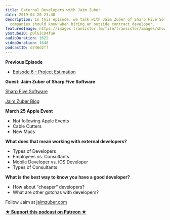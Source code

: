 ```yaml
---
title: External Developers with Jaim Zuber
date: 2019-04-20 23:40
description: In this episode, we talk with Jaim Zuber of Sharp Five Software of what
  companies should know when hiring an outside contract developer.
featuredImage: https://images.transistor.fm/file/transistor/images/show/122/full_1533929410-artwork.jpg
youtubeID: pDlGiCD4fuA
audioDuration: 1622
videoDuration: 1648
podcastID: d746d2ff
---
```

<p><strong>Previous Episode</strong></p><ul><li>
<a href="https://share.transistor.fm/s/00603d96">Episode 6 - Project Estimation</a> </li></ul><p><b>Guest: Jaim Zuber of Sharp Five Software </b></p><p><a href="https://sharpfivesoftware.com">Sharp Five Software</a></p><p><a href="https://jaimzuber.com">Jaim Zuber Blog</a></p><p><b>March 25 Apple Event</b></p><ul>
<li>Not following Apple Events </li>
<li>Cable Cutters</li>
<li>New Macs</li>
</ul><p><b>What does that mean working with external developers?</b></p><ul>
<li>Types of Developers</li>
<li>Employees vs. Consultants</li>
<li>Mobile Developer vs. iOS Developer</li>
<li>Types of Consultants</li>
</ul><p><b>What is the best way to know you have a good developer?</b></p><ul>
<li>How about “cheaper” developers?</li>
<li>What are other gotchas with developers?</li>
</ul><p>Follow Jaim at <a href="https://jaimzuber.com">jaimzuber.com</a></p><p><strong><a href="https://www.patreon.com/empowerappsshow" rel="payment" title="★ Support this podcast on Patreon ★">★ Support this podcast on Patreon ★</a></strong></p>
      
